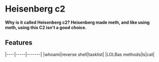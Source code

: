 # Heisenberg c2
**Why is it called Heisenberg c2? Heisenberg made meth, and like using meth, using this C2 isn't a good choice.**
 
## Features
|----|-----|-------|
|whoami|reverse shell|tasklist|
|LOLBas methods|ls|cat|
